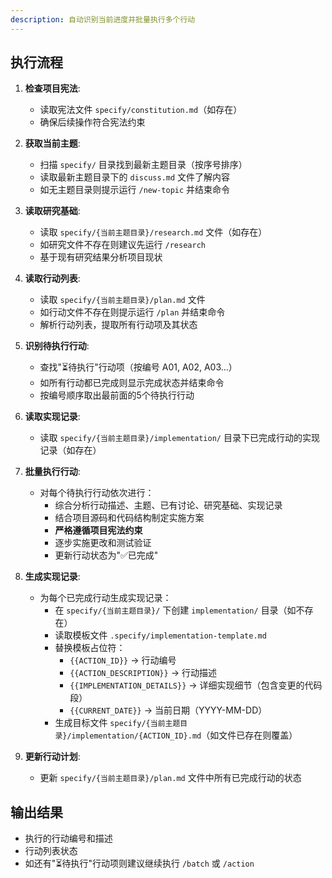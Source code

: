```yaml
---
description: 自动识别当前进度并批量执行多个行动
---
```


## 执行流程

1. **检查项目宪法**:
   - 读取宪法文件 `specify/constitution.md`（如存在）
   - 确保后续操作符合宪法约束

2. **获取当前主题**:
   - 扫描 `specify/` 目录找到最新主题目录（按序号排序）
   - 读取最新主题目录下的 `discuss.md` 文件了解内容
   - 如无主题目录则提示运行 `/new-topic` 并结束命令

3. **读取研究基础**:
   - 读取 `specify/{当前主题目录}/research.md` 文件（如存在）
   - 如研究文件不存在则建议先运行 `/research`
   - 基于现有研究结果分析项目现状

4. **读取行动列表**:
   - 读取 `specify/{当前主题目录}/plan.md` 文件
   - 如行动文件不存在则提示运行 `/plan` 并结束命令
   - 解析行动列表，提取所有行动项及其状态

5. **识别待执行行动**:
   - 查找"⏳待执行"行动项（按编号 A01, A02, A03...）
   - 如所有行动都已完成则显示完成状态并结束命令
   - 按编号顺序取出最前面的5个待执行行动

6. **读取实现记录**:
   - 读取 `specify/{当前主题目录}/implementation/` 目录下已完成行动的实现记录（如存在）

7. **批量执行行动**:
   - 对每个待执行行动依次进行：
     * 综合分析行动描述、主题、已有讨论、研究基础、实现记录
     * 结合项目源码和代码结构制定实施方案
     * **严格遵循项目宪法约束**
     * 逐步实施更改和测试验证
     * 更新行动状态为"✅已完成"

8. **生成实现记录**:
   - 为每个已完成行动生成实现记录：
     * 在 `specify/{当前主题目录}/` 下创建 `implementation/` 目录（如不存在）
     * 读取模板文件 `.specify/implementation-template.md`
     * 替换模板占位符：
       - `{{ACTION_ID}}` → 行动编号
       - `{{ACTION_DESCRIPTION}}` → 行动描述
       - `{{IMPLEMENTATION_DETAILS}}` → 详细实现细节（包含变更的代码段）
       - `{{CURRENT_DATE}}` → 当前日期（YYYY-MM-DD）
     * 生成目标文件 `specify/{当前主题目录}/implementation/{ACTION_ID}.md`（如文件已存在则覆盖）

9. **更新行动计划**:
   - 更新 `specify/{当前主题目录}/plan.md` 文件中所有已完成行动的状态

## 输出结果
- 执行的行动编号和描述
- 行动列表状态
- 如还有"⏳待执行"行动项则建议继续执行 `/batch` 或 `/action`